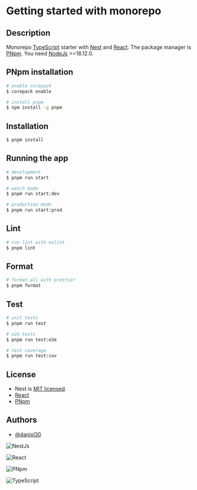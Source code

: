 # Getting started with monorepo

## Description

Monorepo [TypeScript](https://www.typescriptlang.org/) starter with [Nest](https://github.com/nestjs/nest) and [React](https://reactjs.org/). The package manager is [PNpm](https://pnpm.io/). You need [NodeJs](https://nodejs.org/en/) >=18.12.0.

## PNpm installation 
```bash
# enable corepack
$ corepack enable

# install pnpm
$ npm install -g pnpm
```

## Installation

```bash
$ pnpm install
```

## Running the app

```bash
# development
$ pnpm run start

# watch mode
$ pnpm run start:dev

# production mode
$ pnpm run start:prod
```

## Lint
```bash
# run lint with eslint
$ pnpm lint
```

## Format
```bash
# format all with prettier
$ pnpm format
```

## Test

```bash
# unit tests
$ pnpm run test

# e2e tests
$ pnpm run test:e2e

# test coverage
$ pnpm run test:cov
```

## License

- Nest is [MIT licensed](LICENSE).
- [React](https://github.com/facebook/react/)
- [PNpm](https://github.com/pnpm/pnpm)



## Authors

- [@danixl30](https://github.com/danixl30)


![NestJs](https://res.cloudinary.com/practicaldev/image/fetch/s--m_Ng9MLF--/c_imagga_scale,f_auto,fl_progressive,h_420,q_auto,w_1000/https://dev-to-uploads.s3.amazonaws.com/i/fppjegg7q1kb2pdzmlvf.png)

![React](https://logos-download.com/wp-content/uploads/2016/09/React_logo_wordmark.png)

![PNpm](https://d33wubrfki0l68.cloudfront.net/aad219b6c931cebb53121dcda794f6180d9e4397/c405b/es/assets/images/pnpm-standard-79c9dbb2e99b8525ae55174580061e1b.svg)

![TypeScript](https://blog.marksauerutley.com/static/d0050d0772fd9db5ec35f7b69a66b609/6af66/tslogo.png)
